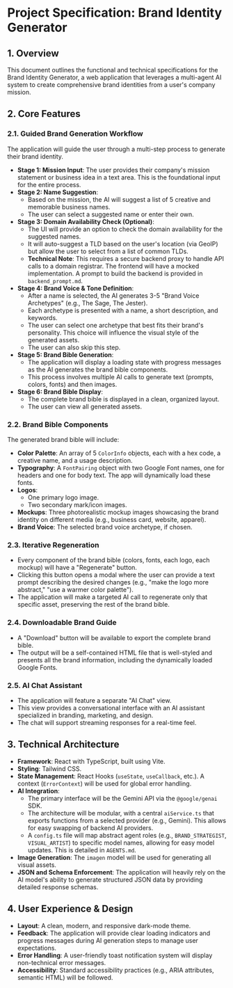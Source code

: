 # Project Specification: Brand Identity Generator

## 1. Overview

This document outlines the functional and technical specifications for the Brand Identity Generator, a web application that leverages a multi-agent AI system to create comprehensive brand identities from a user's company mission.

## 2. Core Features

### 2.1. Guided Brand Generation Workflow

The application will guide the user through a multi-step process to generate their brand identity.

-   **Stage 1: Mission Input**: The user provides their company's mission statement or business idea in a text area. This is the foundational input for the entire process.
-   **Stage 2: Name Suggestion**:
    -   Based on the mission, the AI will suggest a list of 5 creative and memorable business names.
    -   The user can select a suggested name or enter their own.
-   **Stage 3: Domain Availability Check (Optional)**:
    -   The UI will provide an option to check the domain availability for the suggested names.
    -   It will auto-suggest a TLD based on the user's location (via GeoIP) but allow the user to select from a list of common TLDs.
    -   **Technical Note**: This requires a secure backend proxy to handle API calls to a domain registrar. The frontend will have a mocked implementation. A prompt to build the backend is provided in `backend_prompt.md`.
-   **Stage 4: Brand Voice & Tone Definition**:
    -   After a name is selected, the AI generates 3-5 "Brand Voice Archetypes" (e.g., The Sage, The Jester).
    -   Each archetype is presented with a name, a short description, and keywords.
    -   The user can select one archetype that best fits their brand's personality. This choice will influence the visual style of the generated assets.
    -   The user can also skip this step.
-   **Stage 5: Brand Bible Generation**:
    -   The application will display a loading state with progress messages as the AI generates the brand bible components.
    -   This process involves multiple AI calls to generate text (prompts, colors, fonts) and then images.
-   **Stage 6: Brand Bible Display**:
    -   The complete brand bible is displayed in a clean, organized layout.
    -   The user can view all generated assets.

### 2.2. Brand Bible Components

The generated brand bible will include:

-   **Color Palette**: An array of 5 `ColorInfo` objects, each with a hex code, a creative name, and a usage description.
-   **Typography**: A `FontPairing` object with two Google Font names, one for headers and one for body text. The app will dynamically load these fonts.
-   **Logos**:
    -   One primary logo image.
    -   Two secondary mark/icon images.
-   **Mockups**: Three photorealistic mockup images showcasing the brand identity on different media (e.g., business card, website, apparel).
-   **Brand Voice**: The selected brand voice archetype, if chosen.

### 2.3. Iterative Regeneration

-   Every component of the brand bible (colors, fonts, each logo, each mockup) will have a "Regenerate" button.
-   Clicking this button opens a modal where the user can provide a text prompt describing the desired changes (e.g., "make the logo more abstract," "use a warmer color palette").
-   The application will make a targeted AI call to regenerate only that specific asset, preserving the rest of the brand bible.

### 2.4. Downloadable Brand Guide

-   A "Download" button will be available to export the complete brand bible.
-   The output will be a self-contained HTML file that is well-styled and presents all the brand information, including the dynamically loaded Google Fonts.

### 2.5. AI Chat Assistant

-   The application will feature a separate "AI Chat" view.
-   This view provides a conversational interface with an AI assistant specialized in branding, marketing, and design.
-   The chat will support streaming responses for a real-time feel.

## 3. Technical Architecture

-   **Framework**: React with TypeScript, built using Vite.
-   **Styling**: Tailwind CSS.
-   **State Management**: React Hooks (`useState`, `useCallback`, etc.). A context (`ErrorContext`) will be used for global error handling.
-   **AI Integration**:
    -   The primary interface will be the Gemini API via the `@google/genai` SDK.
    -   The architecture will be modular, with a central `aiService.ts` that exports functions from a selected provider (e.g., Gemini). This allows for easy swapping of backend AI providers.
    -   A `config.ts` file will map abstract agent roles (e.g., `BRAND_STRATEGIST`, `VISUAL_ARTIST`) to specific model names, allowing for easy model updates. This is detailed in `AGENTS.md`.
-   **Image Generation**: The `imagen` model will be used for generating all visual assets.
-   **JSON and Schema Enforcement**: The application will heavily rely on the AI model's ability to generate structured JSON data by providing detailed response schemas.

## 4. User Experience & Design

-   **Layout**: A clean, modern, and responsive dark-mode theme.
-   **Feedback**: The application will provide clear loading indicators and progress messages during AI generation steps to manage user expectations.
-   **Error Handling**: A user-friendly toast notification system will display non-technical error messages.
-   **Accessibility**: Standard accessibility practices (e.g., ARIA attributes, semantic HTML) will be followed.
